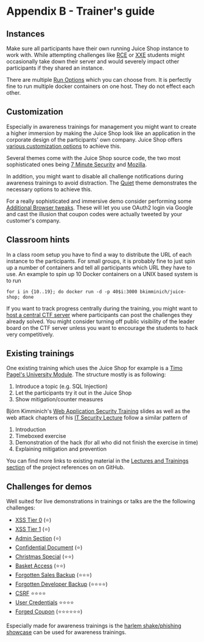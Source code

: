 # Appendix B - Trainer's guide

## Instances

Make sure all participants have their own running Juice Shop instance to
work with. While attempting challenges like
[RCE](../part2/insecure-deserialization.md) or [XXE](../part2/xxe.md)
students might occasionally take down their server and would severely
impact other participants if they shared an instance.

There are multiple [Run Options](../part1/running.md#run-options) which
you can choose from. It is perfectly fine to run multiple docker
containers on one host. They do not effect each other.

## Customization

Especially in awareness trainings for management you might want to
create a higher immersion by making the Juice Shop look like an
application in the corporate design of the participants' own company.
Juice Shop offers
[various customization options](../part1/customization.md) to achieve
this.

Several themes come with the Juice Shop source code, the two most
sophisticated ones being
[7 Minute Security](https://github.com/bkimminich/juice-shop/blob/master/config/7ms.yml)
and
[Mozilla](https://github.com/bkimminich/juice-shop/blob/master/config/mozilla.yml).

In addition, you might want to disable all challenge notifications
during awareness trainings to avoid distraction. The
[Quiet](https://github.com/bkimminich/juice-shop/blob/master/config/quiet.yml)
theme demonstrates the necessary options to achieve this.

For a really sophisticated and immersive demo consider performing some
[Additional Browser tweaks](../part1/customization.md#additional-browser-tweaks).
These will let you use OAuth2 login via Google and cast the illusion
that coupon codes were actually tweeted by your customer's company.

## Classroom hints

In a class room setup you have to find a way to distribute the URL of
each instance to the participants. For small groups, it is probably fine
to just spin up a number of containers and tell all participants which
URL they have to use. An example to spin up 10 Docker containers on a
UNIX based system is to run

```
for i in {10..19}; do docker run -d -p 40$i:3000 bkimminich/juice-shop; done
```

If you want to track progress centrally during the training, you might
want to [host a central CTF server](../part1/ctf.md) where participants
can post the challenges they already solved. You might consider turning
off public visibility of the leader board on the CTF server unless you
want to encourage the students to hack very competitively.

## Existing trainings

One existing training which uses the Juice Shop for example is a
[Timo Pagel's University Module](https://drive.google.com/open?id=1ITkTAALjZJnGV-hhAZ-zQfNx1sVTzlA2UlWD0s270ig).
The structure mostly is as following:

1. Introduce a topic (e.g. SQL Injection)
2. Let the participants try it out in the Juice Shop
3. Show mitigation/counter measures

Björn Kimminich's
[Web Application Security Training](https://www.slideshare.net/BjrnKimminich/web-application-security-training-v410)
slides as well as the web attack chapters of his
[IT Security Lecture](https://github.com/bkimminich/it-security-lecture)
follow a similar pattern of

1. Introduction
2. Timeboxed exercise
3. Demonstration of the hack (for all who did not finish the exercise in
   time)
4. Explaining mitigation and prevention

You can find more links to existing material in the
[Lectures and Trainings section](https://github.com/bkimminich/juice-shop/blob/master/REFERENCES.md#lectures-and-trainings)
of the project references on on GitHub.

## Challenges for demos

Well suited for live demonstrations in trainings or talks are the the
following challenges:

* [XSS Tier 0](../part2/xss.md#perform-a-reflected-xss-attack) (:star:)
* [XSS Tier 1](../part2/xss.md#perform-a-dom-xss-attack) (:star:)
* [Admin Section](../part2/broken-access-control.md#access-the-administration-section-of-the-store) (:star:)
* [Confidential Document](../part2/sensitive-data-exposure.md#access-a-confidential-document) (:star:)
* [Christmas Special](../part2/injection.md#order-the-christmas-special-offer-of-2014) (:star::star:)
* [Basket Access](../part2/broken-access-control.md#access-someone-elses-basket) (:star::star:)
* [Forgotten Sales Backup](../part2/security-misconfiguration.md#access-a-salesmans-forgotten-backup-file) (:star::star::star:)
* [Forgotten Developer Backup](../part2/roll-your-own-security.md#access-a-developers-forgotten-backup-file) (:star::star::star::star:)
* [CSRF](../part2/broken-authentication.md#change-benders-password-into-slurmcl4ssic-without-using-sql-injection) :star::star::star::star:
* [User Credentials](../part2/injection.md#retrieve-a-list-of-all-user-credentials-via-sql-injection) :star::star::star::star:
* [Forged Coupon](../part2/sensitive-data-exposure.md#forge-a-coupon-code-that-gives-you-a-discount-of-at-least-80) (:star::star::star::star::star::star:)

Especially made for awareness trainings is the
[harlem shake/phishing showcase](https://github.com/wurstbrot/shake-logger)
can be used for awareness trainings.
